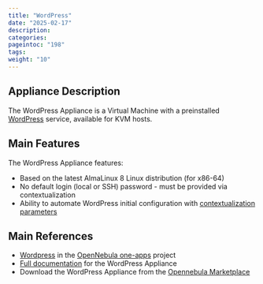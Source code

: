 ```yaml
---
title: "WordPress"
date: "2025-02-17"
description:
categories:
pageintoc: "198"
tags:
weight: "10"
---
```


<a id="service-wp"></a>

<!--# WordPress -->

## Appliance Description

The WordPress Appliance is a Virtual Machine with a preinstalled [WordPress](https://wordpress.org/) service, available for KVM hosts.

## Main Features

The WordPress Appliance features:

- Based on the latest AlmaLinux 8 Linux distribution (for x86-64)
- No default login (local or SSH) password - must be provided via contextualization
- Ability to automate WordPress initial configuration with [contextualization parameters](https://github.com/OpenNebula/one-apps/wiki/wp_feature#contextualization)

## Main References

- [Wordpress](https://github.com/OpenNebula/one-apps/tree/master/appliances/Wordpress) in the [OpenNebula one-apps](https://github.com/OpenNebula/one-apps) project
- [Full documentation](https://github.com/OpenNebula/one-apps/wiki) for the WordPress Appliance
- Download the WordPress Appliance from the [Opennebula Marketplace](https://marketplace.opennebula.io/appliance/84bd27fe-5d14-4e70-a79a-eb3fdd0072ae)

